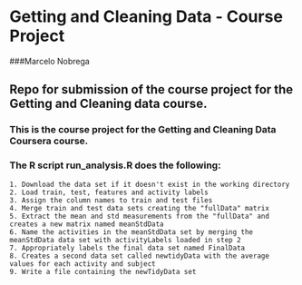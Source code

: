 # Getting and Cleaning Data - Course Project
###Marcelo Nobrega

## Repo for submission of the course project for the Getting and Cleaning data course.

### This is the course project for the Getting and Cleaning Data Coursera course.
### The R script run_analysis.R does the following:
	1. Download the data set if it doesn't exist in the working directory
	2. Load train, test, features and activity labels
	3. Assign the column names to train and test files
	4. Merge train and test data sets creating the "fullData" matrix
	5. Extract the mean and std measurements from the "fullData" and creates a new matrix named meanStdData
	6. Name the activities in the meanStdData set by merging the meanStdData data set with activityLabels loaded in step 2
	7. Appropriately labels the final data set named FinalData
	8. Creates a second data set called newtidyData with the average values for each activity and subject
	9. Write a file containing the newTidyData set 

